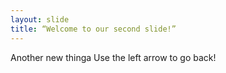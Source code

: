 ```yaml
---
layout: slide
title: “Welcome to our second slide!”
---
```

Another new thinga
Use the left arrow to go back!
